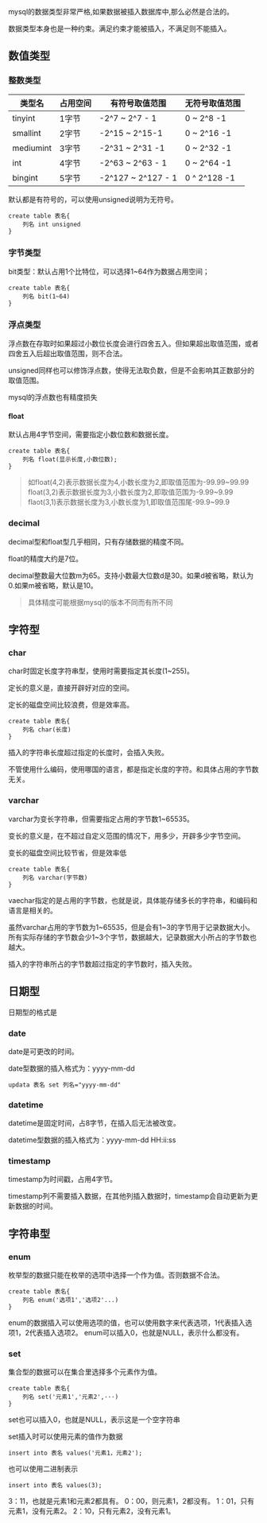 mysql的数据类型非常严格,如果数据被插入数据库中,那么必然是合法的。

数据类型本身也是一种约束。满足约束才能被插入，不满足则不能插入。
## 数值类型
### 整数类型
|类型名|占用空间|有符号取值范围|无符号取值范围|
|--|--|--|--|
|tinyint|1字节|-2^7 ~ 2^7 - 1|0 ~ 2^8 -1|
|smallint|2字节|-2^15 ~ 2^15-1|0 ~ 2^16 -1|
|mediumint|3字节|-2^31 ~ 2^31 -1|0 ~ 2^32 -1|
|int|4字节|-2^63 ~ 2^63 - 1|0 ~ 2^64 -1|
|bingint|5字节|-2^127 ~ 2^127 - 1|0 ^ 2^128 -1|

默认都是有符号的，可以使用unsigned说明为无符号。
```mysql
create table 表名{
	列名 int unsigned
}
```
### 字节类型
bit类型：默认占用1个比特位，可以选择1\~64作为数据占用空间；
```mysql
create table 表名{
	列名 bit(1~64)
}
```

### 浮点类型
浮点数在存取时如果超过小数位长度会进行四舍五入。但如果超出取值范围，或者四舍五入后超出取值范围，则不合法。

unsigned同样也可以修饰浮点数，使得无法取负数，但是不会影响其正数部分的取值范围。

mysql的浮点数也有精度损失
#### float
默认占用4字节空间，需要指定小数位数和数据长度。
```mysql
create table 表名{
	列名 float(显示长度,小数位数);
}
```
>如float(4,2)表示数据长度为4,小数长度为2,即取值范围为-99.99~99.99
float(3,2)表示数据长度为3,小数长度为2,即取值范围为-9.99~9.99
flaot(3,1)表示数据长度为3,小数长度为1,即取值范围尾-99.9~99.9


### decimal
decimal型和float型几乎相同，只有存储数据的精度不同。

float的精度大约是7位。

decimal整数最大位数m为65。支持小数最大位数d是30。如果d被省略，默认为0.如果m被省略，默认是10。

>具体精度可能根据mysql的版本不同而有所不同

## 字符型
### char
char时固定长度字符串型，使用时需要指定其长度(1\~255)。

定长的意义是，直接开辟好对应的空间。

定长的磁盘空间比较浪费，但是效率高。
```mysql
create table 表名{
	列名 char(长度)
}
```

插入的字符串长度超过指定的长度时，会插入失败。

不管使用什么编码，使用哪国的语言，都是指定长度的字符。和具体占用的字节数无关。
### varchar
varchar为变长字符串，但需要指定占用的字节数1\~65535。

变长的意义是，在不超过自定义范围的情况下，用多少，开辟多少字节空间。

变长的磁盘空间比较节省，但是效率低
```mysql
create table 表名{
	列名 varchar(字节数)
} 
```
vaechar指定的是占用的字节数，也就是说，具体能存储多长的字符串，和编码和语言是相关的。

虽然varchar占用的字节数为1~65535，但是会有1\~3的字节用于记录数据大小。所有实际存储的字节数会少1\~3个字节，数据越大，记录数据大小所占的字节数也越大。

插入的字符串所占的字节数超过指定的字节数时，插入失败。

## 日期型
日期型的格式是

### date
date是可更改的时间。

date型数据的插入格式为：yyyy-mm-dd
```mysql
updata 表名 set 列名="yyyy-mm-dd"
```
### datetime
datetime是固定时间，占8字节，在插入后无法被改变。

datetime型数据的插入格式为：yyyy-mm-dd HH:ii:ss
### timestamp

timestamp为时间戳，占用4字节。

timestamp列不需要插入数据，在其他列插入数据时，timestamp会自动更新为更新数据的时间。
## 字符串型
### enum
枚举型的数据只能在枚举的选项中选择一个作为值。否则数据不合法。
```mysql
create table 表名{
	列名 enum('选项1','选项2'...)
} 
```
enum的数据插入可以使用选项的值，也可以使用数字来代表选项，1代表插入选项1，2代表插入选项2。
enum可以插入0，也就是NULL，表示什么都没有。
### set
集合型的数据可以在集合里选择多个元素作为值。
```mysql
create table 表名{
	列名 set('元素1','元素2',···)
}
```
set也可以插入0，也就是NULL，表示这是一个空字符串

set插入时可以使用元素的值作为数据
```mysql
insert into 表名 values('元素1，元素2');
```
也可以使用二进制表示
```mysql
insert into 表名 values(3);
```
3：11，也就是元素1和元素2都具有。
0：00，则元素1，2都没有。
1：01，只有元素1，没有元素2。
2：10，只有元素2，没有元素1。
